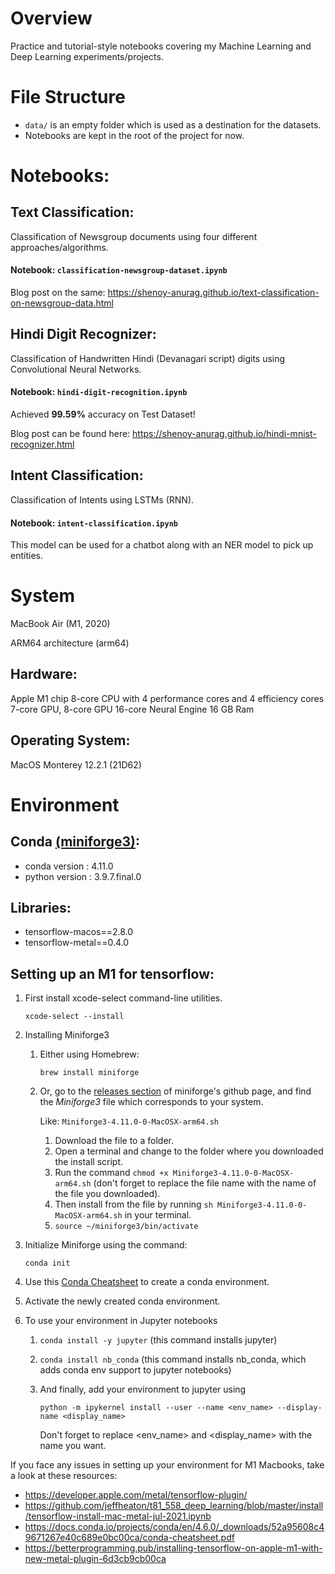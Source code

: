 # Overview
Practice and tutorial-style notebooks covering my Machine Learning and Deep Learning experiments/projects.

# File Structure
- `data/` is an empty folder which is used as a destination for the datasets.
- Notebooks are kept in the root of the project for now.

# Notebooks:
## Text Classification:
Classification of Newsgroup documents using four different approaches/algorithms.

#### Notebook: `classification-newsgroup-dataset.ipynb`

Blog post on the same: <https://shenoy-anurag.github.io/text-classification-on-newsgroup-data.html>

## Hindi Digit Recognizer:
Classification of Handwritten Hindi (Devanagari script) digits using Convolutional Neural Networks.

#### Notebook: `hindi-digit-recognition.ipynb`

Achieved **99.59%** accuracy on Test Dataset!

Blog post can be found here: <https://shenoy-anurag.github.io/hindi-mnist-recognizer.html>

## Intent Classification:
Classification of Intents using LSTMs (RNN).

#### Notebook: `intent-classification.ipynb`

This model can be used for a chatbot along with an NER model to pick up entities.

# System
MacBook Air (M1, 2020)

ARM64 architecture (arm64)

## Hardware:
Apple M1 chip
8-core CPU with 4 performance cores and 4 efficiency cores
7-core GPU, 8-core GPU
16-core Neural Engine
16 GB Ram

## Operating System:
MacOS Monterey 12.2.1 (21D62)

# Environment
## Conda [(miniforge3)](https://github.com/conda-forge/miniforge):
- conda version : 4.11.0
- python version : 3.9.7.final.0

## Libraries:
- tensorflow-macos==2.8.0
- tensorflow-metal==0.4.0

## Setting up an M1 for tensorflow:
1. First install xcode-select command-line utilities. 

    `xcode-select --install`

2. Installing Miniforge3
   1. Either using Homebrew:
   
      `brew install miniforge`
   2. Or, go to the [releases section](https://github.com/conda-forge/miniforge/releases/latest) of miniforge's github page, and find the *Miniforge3* file which corresponds to your system.
      
      Like: `Miniforge3-4.11.0-0-MacOSX-arm64.sh`
      1. Download the file to a folder.
      2. Open a terminal and change to the folder where you downloaded the install script.
      3. Run the command `chmod +x Miniforge3-4.11.0-0-MacOSX-arm64.sh` (don't forget to replace the file name with the name of the file you downloaded).
      4. Then install from the file by running `sh Miniforge3-4.11.0-0-MacOSX-arm64.sh` in your terminal.
      5. `source ~/miniforge3/bin/activate`

3. Initialize Miniforge using the command:
   
    `conda init`
4. Use this [Conda Cheatsheet](https://docs.conda.io/projects/conda/en/4.6.0/_downloads/52a95608c49671267e40c689e0bc00ca/conda-cheatsheet.pdf) to create a conda environment.
5. Activate the newly created conda environment.
6. To use your environment in Jupyter notebooks
   1. `conda install -y jupyter` (this command installs jupyter)
   2. `conda install nb_conda` (this command installs nb_conda, which adds conda env support to jupyter notebooks)
   3. And finally, add your environment to jupyter using 
      
      `python -m ipykernel install --user --name <env_name> --display-name <display_name>`
      
       Don't forget to replace <env_name> and <display_name> with the name you want.

If you face any issues in setting up your environment for M1 Macbooks, take a look at these resources:
- <https://developer.apple.com/metal/tensorflow-plugin/>
- <https://github.com/jeffheaton/t81_558_deep_learning/blob/master/install/tensorflow-install-mac-metal-jul-2021.ipynb>
- <https://docs.conda.io/projects/conda/en/4.6.0/_downloads/52a95608c49671267e40c689e0bc00ca/conda-cheatsheet.pdf>
- <https://betterprogramming.pub/installing-tensorflow-on-apple-m1-with-new-metal-plugin-6d3cb9cb00ca>
